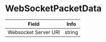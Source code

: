 # WebSocketPacketData

<table><thead><tr><th>Field</th><th>Info</th></tr></thead><tbody>
<tr><td>Websocket Server URI</td><td>string</td></tr>
</tbody></table>